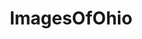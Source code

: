 ---
title: ImagesOfOhio
crosslinks:
- whatsthisbug
- whatsthisplant
- pics
- tattoos
- EarthPorn
- imagesofnetwork
- Ohio
- spiders
- mycology
- whatsthisbird
- mildlyinteresting
- funny
- whatisthisthing
- OldSchoolCool
- AbandonedPorn
- u_2BrkOnThru
- itookapicture
- trashy
- Fishing
- gardening
---